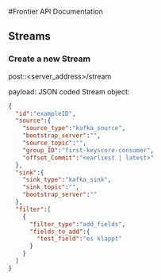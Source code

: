 #Frontier API Documentation
## Streams
### Create a new Stream

post::<server_address>/stream

payload: JSON coded Stream object:

```json
{
  "id":"exampleID",
  "source":{
    "source_type":"kafka_source",
    "bootstrap_server":"",
    "source_topic":"",
    "group_ID":"first-keyscore-consumer",
    "offset_Commit":"<earliest | latest>"
  },
  "sink":{
    "sink_type":"kafka_sink",
    "sink_topic":"",
    "bootstrap_server":""
  },
  "filter":[
    {
      "filter_type":"add_fields",
      "fields_to_add":{
        "test_field":"es klappt"
      }
    }
  ]
}